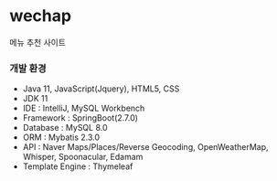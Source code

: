 # wechap
메뉴 추천 사이트

### 개발 환경<br>
- Java 11, JavaScript(Jquery), HTML5, CSS
- JDK 11
- IDE : IntelliJ, MySQL Workbench
- Framework : SpringBoot(2.7.0)
- Database : MySQL 8.0
- ORM : Mybatis 2.3.0
- API : Naver Maps/Places/Reverse Geocoding, OpenWeatherMap, Whisper, Spoonacular, Edamam
- Template Engine : Thymeleaf
